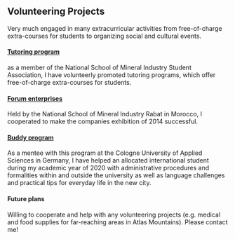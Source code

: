 ## Volunteering Projects

Very much engaged in many extracurricular activities from free-of-charge extra-courses for students to organizing social and cultural events.

#### [Tutoring program](https://www.linkedin.com/company/association-des-%C3%A9tudiants-de-l-enim-aeenim/)

as a member of the National School of Mineral Industry Student Association, I have volunteerly promoted tutoring programs, which offer free-of-charge extra-courses for students.

#### [Forum enterprises](https://www.foruminesrabatentreprises.com/)

Held by the National School of Mineral Industry Rabat in Morocco, I cooperated to make the companies exhibition of 2014 successful.

#### [Buddy program](https://www.th-koeln.de/en/international_office/th-koeln-buddy-program_101414.php)

As a mentee with this program at the Cologne University of Applied Sciences in Germany, I have helped an allocated international student during my academic year of 2020 with administrative procedures and formalities within and outside the university as well as language challenges and practical tips for everyday life in the new city.

#### Future plans

Willing to cooperate and help with any volunteering projects (e.g. medical and food supplies for far-reaching areas in Atlas Mountains). Please contact me!
